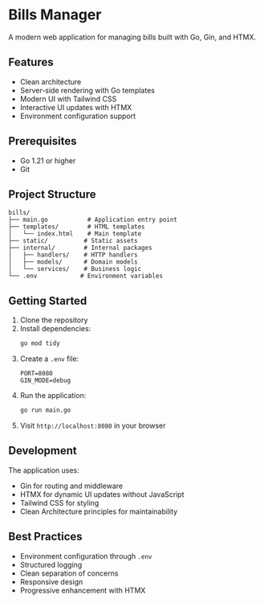 # Bills Manager

A modern web application for managing bills built with Go, Gin, and HTMX.

## Features

- Clean architecture
- Server-side rendering with Go templates
- Modern UI with Tailwind CSS
- Interactive UI updates with HTMX
- Environment configuration support

## Prerequisites

- Go 1.21 or higher
- Git

## Project Structure

```
bills/
├── main.go           # Application entry point
├── templates/        # HTML templates
│   └── index.html    # Main template
├── static/          # Static assets
├── internal/        # Internal packages
│   ├── handlers/    # HTTP handlers
│   ├── models/      # Domain models
│   └── services/    # Business logic
└── .env            # Environment variables
```

## Getting Started

1. Clone the repository
2. Install dependencies:
   ```bash
   go mod tidy
   ```
3. Create a `.env` file:
   ```
   PORT=8080
   GIN_MODE=debug
   ```
4. Run the application:
   ```bash
   go run main.go
   ```
5. Visit `http://localhost:8080` in your browser

## Development

The application uses:
- Gin for routing and middleware
- HTMX for dynamic UI updates without JavaScript
- Tailwind CSS for styling
- Clean Architecture principles for maintainability

## Best Practices

- Environment configuration through `.env`
- Structured logging
- Clean separation of concerns
- Responsive design
- Progressive enhancement with HTMX 